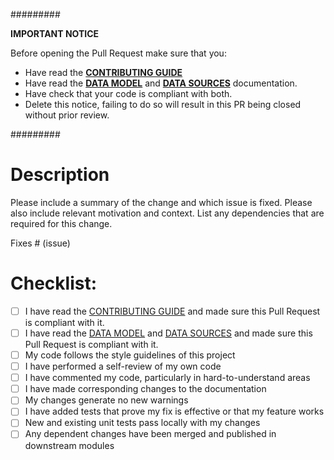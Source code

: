 #########

**IMPORTANT NOTICE**

Before opening the Pull Request make sure that you:

- Have read the **[CONTRIBUTING GUIDE](https://coronawhy.github.io/task-geo/contributing.html)**
- Have read the **[DATA MODEL](https://coronawhy.github.io/task-geo/data_model.html)** and **[DATA SOURCES](https://coronawhy.github.io/task-geo/data_sources.html)** documentation.
- Have check that your code is compliant with both.
- Delete this notice, failing to do so will result in this PR being closed without prior review.

#########

# Description

Please include a summary of the change and which issue is fixed.
Please also include relevant motivation and context.
List any dependencies that are required for this change.

Fixes # (issue)


# Checklist:

- [ ] I have read the [CONTRIBUTING GUIDE](https://coronawhy.github.io/task-geo/contributing.html) and made sure this Pull Request is compliant with it.
- [ ] I have read the [DATA MODEL](https://coronawhy.github.io/task-geo/data_model.html) and [DATA SOURCES](https://coronawhy.github.io/task-geo/data_sources.html) and made sure this Pull Request is compliant with it.
- [ ] My code follows the style guidelines of this project
- [ ] I have performed a self-review of my own code
- [ ] I have commented my code, particularly in hard-to-understand areas
- [ ] I have made corresponding changes to the documentation
- [ ] My changes generate no new warnings
- [ ] I have added tests that prove my fix is effective or that my feature works
- [ ] New and existing unit tests pass locally with my changes
- [ ] Any dependent changes have been merged and published in downstream modules